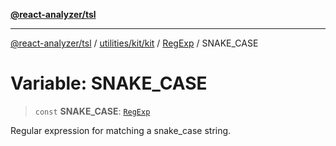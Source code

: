 [**@react-analyzer/tsl**](../../../../../../README.md)

***

[@react-analyzer/tsl](../../../../../../README.md) / [utilities/kit/kit](../../../README.md) / [RegExp](../README.md) / SNAKE\_CASE

# Variable: SNAKE\_CASE

> `const` **SNAKE\_CASE**: [`RegExp`](https://developer.mozilla.org/docs/Web/JavaScript/Reference/Global_Objects/RegExp)

Regular expression for matching a snake_case string.
